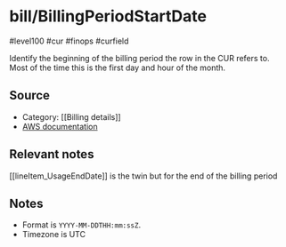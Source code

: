 # bill/BillingPeriodStartDate

#level100 #cur #finops #curfield

Identify the beginning of the billing period the row in the CUR refers to. Most of the time this is the first day and hour of the month.

## Source
- Category: [[Billing details]]
- [AWS documentation](https://docs.aws.amazon.com/cur/latest/userguide/billing-columns.html)

## Relevant notes
[[lineItem_UsageEndDate]] is the twin but for the end of the billing period

## Notes
- Format is `YYYY-MM-DDTHH:mm:ssZ`.
- Timezone is UTC